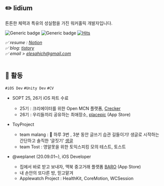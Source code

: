 ## ✏️ lidium 
튼튼한 체력과 특유의 성실함을 가진 워커홀릭 개발자입니다.

<div align="left">
  
![Generic badge](https://img.shields.io/badge/iOS-swift-orange?logo=swift) ![Generic badge](https://img.shields.io/badge/iOS-Developer-black?logo=apple)  [![Hits](https://hits.seeyoufarm.com/api/count/incr/badge.svg?url=https%3A%2F%2Fgithub.com%2elesahich)](https://hits.seeyoufarm.com) <br> 

</div>

*✅ resume : [Notion](https://www.notion.so/lidium-afccf21fb58746e8a24f1b375f592819)* <br>
*✅ blog: [tistory](http://lidium.tistory.com)* <br>
*✅ email > elesahich@gmail.com*  </br><br>

## 📌 활동  
`#iOS Dev` `#Unity Dev` `#CV`
- SOPT 25, 26기 iOS 파트 수료 

  - 25기 : 크리에이터를 위한 Open MCN 플랫폼, [Crecker](https://github.com/Team-Crecker/Crecker_iOS)
  - 26기 : 우리들끼리 공유하는 최애장소, [placepic](https://apps.apple.com/kr/app/placepic/id1526655660) (App Store)
- ToyProject

  - team malang : 🧠 하루 3번 , 3분 동안 글쓰기 습관 길들이기! 생글로 시작하는 간단하고 솔직한 ‘글짓기’ [생글](https://github.com/elesahich/Sangle/blob/master/README.md)
  - team Tost   : 영알못을 위한 토익스피킹 모의 테스트, 토스트
- @weplanet (20.09.01~), iOS Developer

  - 집에서 바로 받고 보내자, 맥북 중고거래 플랫폼 [BARO](https://apps.apple.com/kr/app/baro-%EB%A7%A5%EB%B6%81-%EC%A4%91%EA%B3%A0-%EB%A7%88%EC%BC%93/id1361908636) (App Store)
  - 내 손안의 또다른 방, 믿고맡겨 
  - Applewatch Project : HealthKit, CoreMotion, WCSession
